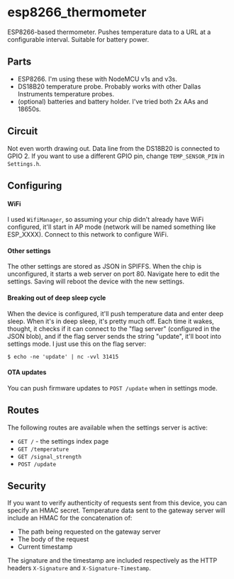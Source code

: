# esp8266_thermometer
ESP8266-based thermometer. Pushes temperature data to a URL at a configurable interval. Suitable for battery power.

## Parts

* ESP8266. I'm using these with NodeMCU v1s and v3s.
* DS18B20 temperature probe. Probably works with other Dallas Instruments temperature probes.
* (optional) batteries and battery holder. I've tried both 2x AAs and 18650s.

## Circuit

Not even worth drawing out. Data line from the DS18B20 is connected to GPIO 2. If you want to use a different GPIO pin, change `TEMP_SENSOR_PIN` in `Settings.h`.

## Configuring

#### WiFi

I used `WifiManager`, so assuming your chip didn't already have WiFi configured, it'll start in AP mode (network will be named something like ESP_XXXX). Connect to this network to configure WiFi.

#### Other settings

The other settings are stored as JSON in SPIFFS. When the chip is unconfigured, it starts a web server on port 80. Navigate here to edit the settings. Saving will reboot the device with the new settings.

#### Breaking out of deep sleep cycle

When the device is configured, it'll push temperature data and enter deep sleep. When it's in deep sleep, it's pretty much off. Each time it wakes, thought, it checks if it can connect to the "flag server" (configured in the JSON blob), and if the flag server sends the string "update", it'll boot into settings mode. I just use this on the flag server:

```
$ echo -ne 'update' | nc -vvl 31415
```

#### OTA updates

You can push firmware updates to `POST /update` when in settings mode.

## Routes

The following routes are available when the settings server is active:

* `GET /` - the settings index page
* `GET /temperature`
* `GET /signal_strength`
* `POST /update`

## Security

If you want to verify authenticity of requests sent from this device, you can specify an HMAC secret. Temperature data sent to the gateway server will include an HMAC for the concatenation of:

* The path being requested on the gateway server
* The body of the request
* Current timestamp

The signature and the timestamp are included respectively as the HTTP headers `X-Signature` and `X-Signature-Timestamp`.
